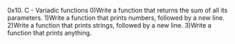 0x10. C - Variadic functions
0)Write a function that returns the sum of all its parameters.
1)Write a function that prints numbers, followed by a new line.
2)Write a function that prints strings, followed by a new line.
3)Write a function that prints anything.
